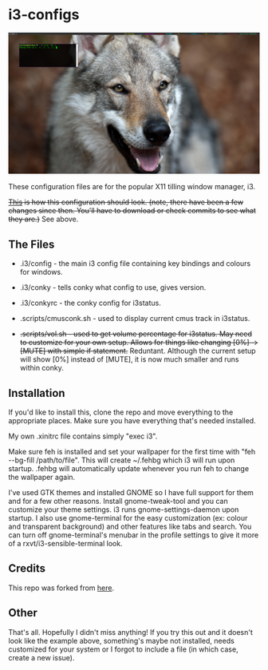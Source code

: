 i3-configs
==========

![Screenshot](screenshot.png)

These configuration files are for the popular X11 tilling window manager, i3. 

~~[This](http://www.reddit.com/r/unixporn/comments/1cvsgv/archi3_finally_done_setting_up_my_conky_i3status/) is how this configuration should look. (note, there have been a few changes since then. You'll have to download or check commits to see what they are.)~~ See above.


The Files
---------

* .i3/config - the main i3 config file containing key bindings and colours for windows.
* .i3/conky - tells conky what config to use, gives version.
* .i3/conkyrc - the conky config for i3status.

* .scripts/cmusconk.sh - used to display current cmus track in i3status.
* ~~.scripts/vol.sh - used to get volume percentage for i3status. May need to customize for your own setup. Allows for things like changing [0%] -> [MUTE] with simple if statement.~~ Reduntant. Although the current setup will show [0%] instead of [MUTE], it is now much smaller and runs within conky.

Installation
------------

If you'd like to install this, clone the repo and move everything to the appropriate places. Make sure you have everything that's needed installed.

My own .xinitrc file contains simply "exec i3". 

Make sure feh is installed and set your wallpaper for the first time with "feh --bg-fill /path/to/file". This will create ~/.fehbg which i3 will run upon startup. .fehbg will automatically update whenever you run feh to change the wallpaper again.

I've used GTK themes and installed GNOME so I have full support for them and for a few other reasons. Install gnome-tweak-tool and you can customize your theme settings. i3 runs gnome-settings-daemon upon startup. I also use gnome-terminal for the easy customization (ex: colour and transparent background) and other features like tabs and search. You can turn off gnome-terminal's menubar in the profile settings to give it more of a rxvt/i3-sensible-terminal look.

Credits
-------

This repo was forked from [here](https://github.com/ivyl/i3-config).

Other
-----

That's all. Hopefully I didn't miss anything! If you try this out and it doesn't look like the example above, something's maybe not installed, needs customized for your system or I forgot to include a file (in which case, create a new issue).
